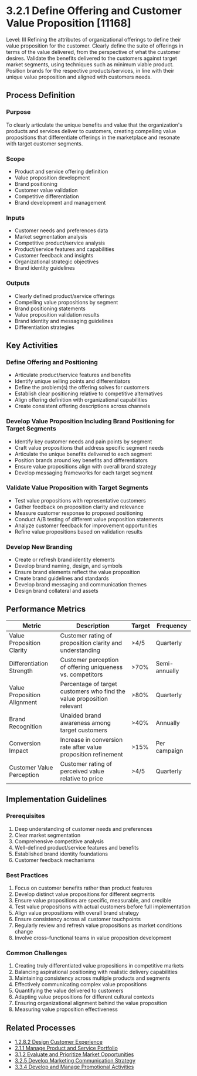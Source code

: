 # 3.2.1 Define Offering and Customer Value Proposition [11168]

<div class="process-card">
Level: III
Refining the attributes of organizational offerings to define their value proposition for the customer. Clearly define the suite of offerings in terms of the value delivered, from the perspective of what the customer desires. Validate the benefits delivered to the customers against target market segments, using techniques such as minimum viable product. Position brands for the respective products/services, in line with their unique value proposition and aligned with customers needs.
</div>

## Process Definition

### Purpose

To clearly articulate the unique benefits and value that the organization's products and services deliver to customers, creating compelling value propositions that differentiate offerings in the marketplace and resonate with target customer segments.

### Scope

- Product and service offering definition
- Value proposition development
- Brand positioning
- Customer value validation
- Competitive differentiation
- Brand development and management

### Inputs

- Customer needs and preferences data
- Market segmentation analysis
- Competitive product/service analysis
- Product/service features and capabilities
- Customer feedback and insights
- Organizational strategic objectives
- Brand identity guidelines

### Outputs

- Clearly defined product/service offerings
- Compelling value propositions by segment
- Brand positioning statements
- Value proposition validation results
- Brand identity and messaging guidelines
- Differentiation strategies

## Key Activities

### Define Offering and Positioning

- Articulate product/service features and benefits
- Identify unique selling points and differentiators
- Define the problem(s) the offering solves for customers
- Establish clear positioning relative to competitive alternatives
- Align offering definition with organizational capabilities
- Create consistent offering descriptions across channels

### Develop Value Proposition Including Brand Positioning for Target Segments

- Identify key customer needs and pain points by segment
- Craft value propositions that address specific segment needs
- Articulate the unique benefits delivered to each segment
- Position brands around key benefits and differentiators
- Ensure value propositions align with overall brand strategy
- Develop messaging frameworks for each target segment

### Validate Value Proposition with Target Segments

- Test value propositions with representative customers
- Gather feedback on proposition clarity and relevance
- Measure customer response to proposed positioning
- Conduct A/B testing of different value proposition statements
- Analyze customer feedback for improvement opportunities
- Refine value propositions based on validation results

### Develop New Branding

- Create or refresh brand identity elements
- Develop brand naming, design, and symbols
- Ensure brand elements reflect the value proposition
- Create brand guidelines and standards
- Develop brand messaging and communication themes
- Design brand collateral and assets

## Performance Metrics

| Metric | Description | Target | Frequency |
|--------|-------------|--------|-----------|
| Value Proposition Clarity | Customer rating of proposition clarity and understanding | >4/5 | Quarterly |
| Differentiation Strength | Customer perception of offering uniqueness vs. competitors | >70% | Semi-annually |
| Value Proposition Alignment | Percentage of target customers who find the value proposition relevant | >80% | Quarterly |
| Brand Recognition | Unaided brand awareness among target customers | >40% | Annually |
| Conversion Impact | Increase in conversion rate after value proposition refinement | >15% | Per campaign |
| Customer Value Perception | Customer rating of perceived value relative to price | >4/5 | Quarterly |

## Implementation Guidelines

### Prerequisites

1. Deep understanding of customer needs and preferences
2. Clear market segmentation
3. Comprehensive competitive analysis
4. Well-defined product/service features and benefits
5. Established brand identity foundations
6. Customer feedback mechanisms

### Best Practices

1. Focus on customer benefits rather than product features
2. Develop distinct value propositions for different segments
3. Ensure value propositions are specific, measurable, and credible
4. Test value propositions with actual customers before full implementation
5. Align value propositions with overall brand strategy
6. Ensure consistency across all customer touchpoints
7. Regularly review and refresh value propositions as market conditions change
8. Involve cross-functional teams in value proposition development

### Common Challenges

1. Creating truly differentiated value propositions in competitive markets
2. Balancing aspirational positioning with realistic delivery capabilities
3. Maintaining consistency across multiple products and segments
4. Effectively communicating complex value propositions
5. Quantifying the value delivered to customers
6. Adapting value propositions for different cultural contexts
7. Ensuring organizational alignment behind the value proposition
8. Measuring value proposition effectiveness

## Related Processes

- [1.2.8.2 Design Customer Experience](../vision_and_strategy/1.2.8.2_design_customer_experience.md)
- [2.1.1 Manage Product and Service Portfolio](../products_and_services/2.1.1_manage_product_and_service_portfolio.md)
- [3.1.2 Evaluate and Prioritize Market Opportunities](3.1.2_evaluate_and_prioritize_market_opportunities.md)
- [3.2.5 Develop Marketing Communication Strategy](3.2.5_develop_marketing_communication_strategy.md)
- [3.3.4 Develop and Manage Promotional Activities](3.3.4_develop_and_manage_promotional_activities.md)